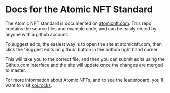 # Docs for the Atomic NFT Standard
The Atomic NFT standard is documented on [atomicnft.com](https://atomicnft.com). This repo contains the source files and example code, and can be easily edited by anyone with a github account.

To suggest edits, the easiest way is to open the site at atomicnft.com, then click the 'Suggest edits on github' button in the bottom right hand corner. 

This will take you to the correct file, and then you can submit edits using the Github.com interface and the site will update once the changes are merged to master. 

For more information about Atomic NFTs, and to see the leaderboard, you'll want to visit [koi.rocks](https://koi.rocks/).

